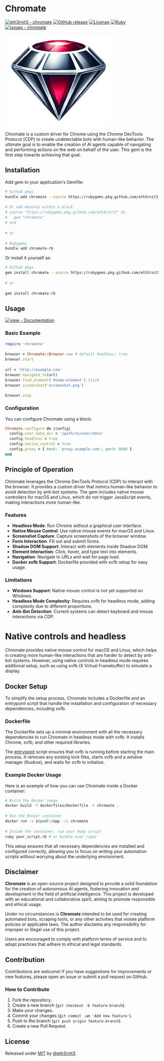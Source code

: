 # Chromate
[![eth3rnit3 - chromate](https://img.shields.io/static/v1?label=eth3rnit3&message=chromate&color=a8a9ad&logo=ruby&labelColor=9b111e)](https://github.com/eth3rnit3/chromate "Go to GitHub repo")
[![GitHub release](https://img.shields.io/github/release/eth3rnit3/chromate?include_prereleases=&sort=semver&color=a8a9ad)](https://github.com/eth3rnit3/chromate/releases/)
[![License](https://img.shields.io/badge/License-MIT-a8a9ad)](#license)
[![Ruby](https://github.com/Eth3rnit3/chromate/actions/workflows/main.yml/badge.svg)](https://github.com/Eth3rnit3/chromate/actions/workflows/main.yml)
[![issues - chromate](https://img.shields.io/github/issues/eth3rnit3/chromate)](https://github.com/eth3rnit3/chromate/issues)

![logo](logo.png)

Chromate is a custom driver for Chrome using the Chrome DevTools Protocol (CDP) to create undetectable bots with human-like behavior. The ultimate goal is to enable the creation of AI agents capable of navigating and performing actions on the web on behalf of the user. This gem is the first step towards achieving that goal.

## Installation

Add gem to your application's Gemfile:

```sh
# Github pkgs
bundle add chromate --source https://rubygems.pkg.github.com/eth3rnit3

# Or add manualy within a block
# source "https://rubygems.pkg.github.com/eth3rnit3" do
#   gem "chromate"
# end

# or

# Rubygems
bundle add chromate-rb

```

Or install it yourself as:

```sh
# Github pkgs
gem install chromate --source https://rubygems.pkg.github.com/eth3rnit3

# or

gem install chromate-rb
```

## Usage

[![view - Documentation](https://img.shields.io/badge/view-Documentation-blue?style=for-the-badge)](/docs/ "Go to project documentation")

### Basic Example

```ruby
require 'chromate'

browser = Chromate::Browser.new # default headless: true
browser.start

url = 'http://example.com'
browser.navigate_to(url)
browser.find_element('#some-element').click
browser.screenshot('screenshot.png')

browser.stop
```

### Configuration

You can configure Chromate using a block:

```ruby
Chromate.configure do |config|
  config.user_data_dir = '/path/to/user/data'
  config.headless = true
  config.native_control = true
  config.proxy = { host: 'proxy.example.com', port: 8080 }
end
```

## Principle of Operation

Chromate leverages the Chrome DevTools Protocol (CDP) to interact with the browser. It provides a custom driver that mimics human-like behavior to avoid detection by anti-bot systems. The gem includes native mouse controllers for macOS and Linux, which do not trigger JavaScript events, making interactions more human-like.

### Features

- **Headless Mode**: Run Chrome without a graphical user interface.
- **Native Mouse Control**: Use native mouse events for macOS and Linux.
- **Screenshot Capture**: Capture screenshots of the browser window.
- **Form Interaction**: Fill out and submit forms.
- **Shadow DOM Support**: Interact with elements inside Shadow DOM.
- **Element Interaction**: Click, hover, and type text into elements.
- **Navigation**: Navigate to URLs and wait for page load.
- **Docker xvfb Support**: Dockerfile provided with xvfb setup for easy usage.

### Limitations

- **Windows Support**: Native mouse control is not yet supported on Windows.
- **Headless Mode Complexity**: Requires xvfb for headless mode, adding complexity due to different proportions.
- **Anti-Bot Detection**: Current systems can detect keyboard and mouse interactions via CDP.

# Native controls and headless

Chromate provides native mouse control for macOS and Linux, which helps in creating more human-like interactions that are harder to detect by anti-bot systems. However, using native controls in headless mode requires additional setup, such as using xvfb (X Virtual Framebuffer) to simulate a display.

## Docker Setup

To simplify the setup process, Chromate includes a Dockerfile and an entrypoint script that handle the installation and configuration of necessary dependencies, including xvfb.

### Dockerfile

The Dockerfile sets up a minimal environment with all the necessary dependencies to run Chromate in headless mode with xvfb. It installs Chrome, xvfb, and other required libraries.

The [entrypoint](dockerfiles/docker-entrypoint.sh) script ensures that xvfb is running before starting the main process. It removes any existing lock files, starts xvfb and a window manager (fluxbox), and waits for xvfb to initialize.

### Example Docker Usage

Here is an example of how you can use Chromate inside a Docker container:

```sh
# Build the Docker image
docker build -f dockerfiles/Dockerfile -t chromate .

# Run the Docker container
docker run -v $(pwd):/app -it chromate

# Inside the container, run your Ruby script
ruby your_script.rb # or bundle exec rspec
```

This setup ensures that all necessary dependencies are installed and configured correctly, allowing you to focus on writing your automation scripts without worrying about the underlying environment.

## Disclaimer

**Chromate** is an open-source project designed to provide a solid foundation for the creation of autonomous AI agents, fostering innovation and development in the field of artificial intelligence. This project is developed with an educational and collaborative spirit, aiming to promote responsible and ethical usage.

Under no circumstances is **Chromate** intended to be used for creating automated bots, scraping tools, or any other activities that violate platform policies or applicable laws. The author disclaims any responsibility for improper or illegal use of this project.

Users are encouraged to comply with platform terms of service and to adopt practices that adhere to ethical and legal standards.

## Contribution

Contributions are welcome! If you have suggestions for improvements or new features, please open an issue or submit a pull request on GitHub.

### How to Contribute

1. Fork the repository.
2. Create a new branch (`git checkout -b feature-branch`).
3. Make your changes.
4. Commit your changes (`git commit -am 'Add new feature'`).
5. Push to the branch (`git push origin feature-branch`).
6. Create a new Pull Request.

## License

Released under [MIT](/LICENSE.txt) by [@eth3rnit3](https://github.com/eth3rnit3).
